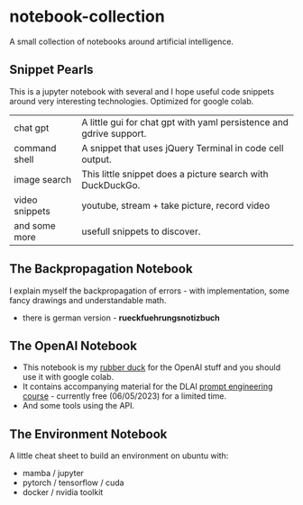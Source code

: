 # notebook-collection

A small collection of notebooks around artificial intelligence.

## Snippet Pearls
This is a jupyter notebook with several and I hope useful
code snippets around very interesting technologies. Optimized for google colab.

<table>
<tr><td>chat gpt</td><td>A little gui for chat gpt with yaml persistence and gdrive support.</td></tr>
<tr><td>command shell</td><td>A snippet that uses jQuery Terminal in code cell output.</td></tr>
<tr><td>image search</td><td>This little snippet does a picture search with DuckDuckGo.</td></tr>
<tr><td>video snippets</td><td>youtube, stream + take picture, record video</td></tr>
<tr><td>and some more</td><td>usefull snippets to discover.</td></tr>
</table>


## The Backpropagation Notebook

I explain myself the backpropagation of errors - with implementation, some fancy drawings and understandable math.

* there is german version - **rueckfuehrungsnotizbuch**

## The OpenAI Notebook

* This notebook is my [rubber duck](https://en.wikipedia.org/wiki/Rubber_duck_debugging) for the OpenAI stuff and you should use it with google colab.
* It contains accompanying material for the DLAI [prompt engineering course](https://www.deeplearning.ai/short-courses/chatgpt-prompt-engineering-for-developers/) - currently free (06/05/2023) for a limited time.
* And some tools using the API.

## The Environment Notebook

A little cheat sheet to build an environment on ubuntu with:
* mamba / jupyter
* pytorch / tensorflow / cuda
* docker / nvidia toolkit
